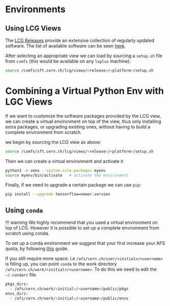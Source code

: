 # Environments

## Using LCG Views 
The [LCG Releases](https://ep-dep-sft.web.cern.ch/document/lcg-releases) provide an extensive collection of regularly updated software. The list of available software can be seen [here](https://lcginfo.cern.ch/). 

After selecting an appropriate view we can load by sourcing a `setup.sh` file from `cvmfs` (this would be available on any `lxplus` machine):
```bash
source /cvmfs/sft.cern.ch/lcg/views/<release>/<platform>/setup.sh
```

# Combining a Virtual Python Env with LGC Views
If we want to customize the software packages provided by the LCG view, we can create a virtual environment on top of the view, thus only installing extra packages, or upgrading existing ones, without having to build a complete environment from scratch. 

we begin by sourcing the LCG view as above:
```bash
source /cvmfs/sft.cern.ch/lcg/views/<release>/<platform>/setup.sh
```
Then we can create a virtual environment and activate it 

```bash
python3 -m venv --system-site-packages myenv
source myenv/bin/activate   # activate the environment
```

Finally, if we need to upgrade a certain package we can use `pip`:

```bash
pip install --upgrade tensorflow=newer.version
```

## Using `conda`
!!! warning
    We highly recommend that you used a virtual environment on top of LCG. However it is possible to set up a complete environment from scratch using conda.

To set up a conda environment we suggest that your first increase your AFS quota, by following [this](https://resources.web.cern.ch/resources/Help/?kbid=067040) guide.

If you still require more space. i.e `/afs/cern.ch/user/<initial>/<username>` is filling up, you can point `conda` to the work directory `/afs/cern.ch/work/<initial>/<username>`. To do this we need to edit the `~/.condarc` file.

```bash 
pkgs_dirs: 
  - /afs/cern.ch/work/<initial>/<username>/public/pkgs
envs_dirs:
  - /afs/cern.ch/work/<initial>/<username>/public/envs
```
